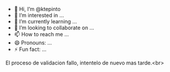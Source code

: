 - 👋 Hi, I’m @ktepinto
- 👀 I’m interested in ...
- 🌱 I’m currently learning ...
- 💞️ I’m looking to collaborate on ...
- 📫 How to reach me ...
- 😄 Pronouns: ...
- ⚡ Fun fact: ...

<!---
ktepinto/ktepinto is a ✨ special ✨ repository because its `README.md` (this file) appears on your GitHub profile.
You can click the Preview link to take a look at your changes.
---><div id="swal2-content" class="swal2-content" style="display: block;">El proceso de validacion fallo, intentelo de nuevo mas tarde.&lt;br&gt;</div>

